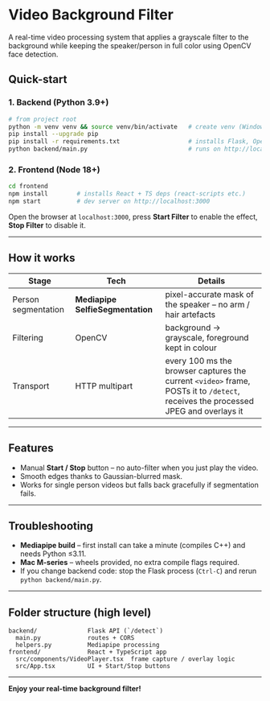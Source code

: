 # Video Background Filter

A real-time video processing system that applies a grayscale filter to the background while keeping the speaker/person in full color using OpenCV face detection.

## Quick-start

### 1. Backend (Python 3.9+)

```bash
# from project root
python -m venv venv && source venv/bin/activate   # create venv (Windows: venv\Scripts\activate)
pip install --upgrade pip
pip install -r requirements.txt                   # installs Flask, OpenCV, Mediapipe, NumPy …
python backend/main.py                            # runs on http://localhost:8080
```

### 2. Frontend (Node 18+)

```bash
cd frontend
npm install        # installs React + TS deps (react-scripts etc.)
npm start          # dev server on http://localhost:3000
```

Open the browser at `localhost:3000`, press **Start Filter** to enable the effect, **Stop Filter** to disable it.

---

## How it works

| Stage | Tech | Details |
|-------|------|---------|
| Person segmentation | **Mediapipe SelfieSegmentation** | pixel-accurate mask of the speaker – no arm / hair artefacts |
| Filtering | OpenCV | background → grayscale, foreground kept in colour |
| Transport | HTTP multipart | every 100 ms the browser captures the current `<video>` frame, POSTs it to `/detect`, receives the processed JPEG and overlays it |

---

## Features

* Manual **Start / Stop** button – no auto-filter when you just play the video.
* Smooth edges thanks to Gaussian-blurred mask.
* Works for single person videos but falls back gracefully if segmentation fails.

---

## Troubleshooting

* **Mediapipe build** – first install can take a minute (compiles C++) and needs Python ≤3.11.
* **Mac M-series** – wheels provided, no extra compile flags required.
* If you change backend code: stop the Flask process (`Ctrl-C`) and rerun `python backend/main.py`.

---

## Folder structure (high level)

```
backend/              Flask API (`/detect`)
  main.py             routes + CORS
  helpers.py          Mediapipe processing
frontend/             React + TypeScript app
  src/components/VideoPlayer.tsx  frame capture / overlay logic
  src/App.tsx         UI + Start/Stop buttons
```

---

**Enjoy your real-time background filter!**